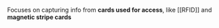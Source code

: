 Focuses on capturing info from **cards used for access**, like [[RFID]] and **magnetic stripe cards**
